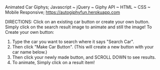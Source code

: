 Animated Car Giphys;
Javascript ~ jQuery ~ Giphy API ~ HTML ~ CSS ~ Mobile Responsive;
https://autogiphyfun.herokuapp.com


DIRECTIONS: Click on an existing car button or create your own button. Simply click on the search result image to animate and still the image!
To Create your own button:
1. Type the car you want to search where it says "Search Car".
2. Then click "Make Car Button". (This will create a new button with your car name below.)
3. Then click your newly made button, and SCROLL DOWN to see results.
4. To animate, Simply click on a result item!
